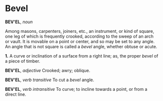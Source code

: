 # Bevel

**BEV'EL**, _noun_

Among masons, carpenters, joiners, etc., an instrument, or kind of square, one leg of which is frequently crooked, according to the sweep of an arch or vault. It is movable on a point or center, and so may be set to any angle. An angle that is not square is called a _bevel_ angle, whether obtuse or acute.

**1.** A curve or inclination of a surface from a right line; as, the proper _bevel_ of a piece of timber.

**BEV'EL**, _adjective_ Crooked; awry; oblique.

**BEV'EL**, _verb transitive_ To cut a _bevel_ angle.

**BEV'EL**, _verb intransitive_ To curve; to incline towards a point, or from a direct line.